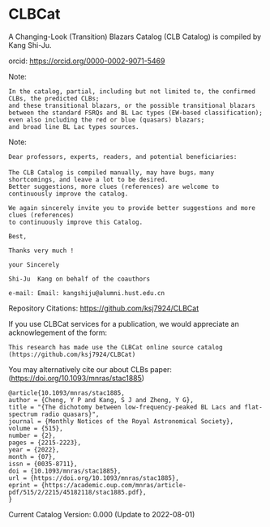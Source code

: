 # CLBCat
A Changing-Look (Transition) Blazars Catalog (CLB Catalog) is compiled by Kang Shi-Ju.

orcid: 
    https://orcid.org/0000-0002-9071-5469

Note:


    In the catalog, partial, including but not limited to, the confirmed CLBs, the predicted CLBs; 
    and these transitional blazars, or the possible transitional blazars 
    between the standard FSRQs and BL Lac types (EW-based classification);
    even also including the red or blue (quasars) blazars;
    and broad line BL Lac types sources.
    


Note: 

    Dear professors, experts, readers, and potential beneficiaries:
    
    The CLB Catalog is compiled manually, may have bugs，many shortcomings, and leave a lot to be desired. 
    Better suggestions, more clues (references) are welcome to continuously improve the catalog.

    We again sincerely invite you to provide better suggestions and more clues (references) 
    to continuously improve this Catalog.

    Best,
    
    Thanks very much !
    
    your Sincerely

    Shi-Ju  Kang on behalf of the coauthors

    e-mail: Email: kangshiju@alumni.hust.edu.cn







Repository Citations: https://github.com/ksj7924/CLBCat

If you use CLBCat services for a publication, we would appreciate an acknowlegement of the form:

    This research has made use the CLBCat online source catalog (https://github.com/ksj7924/CLBCat) 

You may alternatively cite our about CLBs paper: (https://doi.org/10.1093/mnras/stac1885)

    @article{10.1093/mnras/stac1885,
    author = {Cheng, Y P and Kang, S J and Zheng, Y G},
    title = "{The dichotomy between low-frequency-peaked BL Lacs and flat-spectrum radio quasars}",
    journal = {Monthly Notices of the Royal Astronomical Society},
    volume = {515},
    number = {2},
    pages = {2215-2223},
    year = {2022},
    month = {07},
    issn = {0035-8711},
    doi = {10.1093/mnras/stac1885},
    url = {https://doi.org/10.1093/mnras/stac1885},
    eprint = {https://academic.oup.com/mnras/article-pdf/515/2/2215/45182118/stac1885.pdf},
    }







Current Catalog Version: 0.000  (Update to 2022-08-01)
